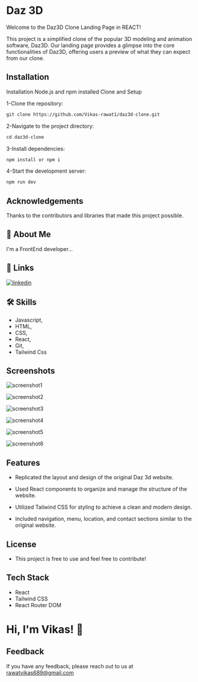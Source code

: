 
# Daz 3D

Welcome to the Daz3D Clone Landing Page in REACT!

This project is a simplified clone of the popular 3D modeling and animation software, Daz3D. Our landing page provides a glimpse into the core functionalities of Daz3D, offering users a preview of what they can expect from our clone.


## Installation
Installation
Node.js and npm installed
Clone and Setup

1-Clone the repository:
````markdown
git clone https://github.com/Vikas-rawat1/daz3d-clone.git
````


2-Navigate to the project directory:
````markdown
cd daz3d-clone
````
3-Install dependencies:
````markdown
npm install or npm i
````
4-Start the development server:
````markdown
npm run dev
 ````
## Acknowledgements
Thanks to the contributors and libraries that made this project possible.

## 🚀 About Me
I'm a FrontEnd developer...


## 🔗 Links

[![linkedin](https://img.shields.io/badge/linkedin-0A66C2?style=for-the-badge&logo=linkedin&logoColor=white)](https://www.linkedin.com/in/vikas-developer/)


## 🛠 Skills
- Javascript, 
- HTML, 
- CSS,
- React, 
- Git,
- Tailwind Css


## Screenshots

![screenshot1](https://github.com/Vikas-rawat1/daz3d_clone/assets/121391039/b00a0c99-7ba3-4a57-b244-81c953d0f9f6)

![screenshot2](https://github.com/Vikas-rawat1/daz3d_clone/assets/121391039/288bbcc8-3886-4399-bdaa-30efb9fd0e00)

![screenshot3](https://github.com/Vikas-rawat1/daz3d_clone/assets/121391039/03d81522-330c-4151-9fce-a0bdcd2d5926)

![screenshot4](https://github.com/Vikas-rawat1/daz3d_clone/assets/121391039/11bc25e8-5fa7-46ad-ba6f-df65bac770f2)

![screenshot5](https://github.com/Vikas-rawat1/daz3d_clone/assets/121391039/b59cba86-6f8f-4352-817c-81d8e03c9d33)

![screenshot6](https://github.com/Vikas-rawat1/daz3d_clone/assets/121391039/362b2e0c-4c77-4f29-bfcc-bc32f997e4bb)

## Features

- Replicated the layout and design of the original Daz 3d website. 

- Used React components to organize and manage the structure of the website.

- Utilized Tailwind CSS for styling to achieve a clean and modern design.

- Included navigation, menu, location, and contact sections similar to the original website.


## License
- This project is free to use and feel free to contribute!



## Tech Stack

- React
- Tailwind CSS
- React Router DOM

# Hi, I'm Vikas! 👋


## Feedback

If you have any feedback, please reach out to us at rawatvikas689@gmail.com

